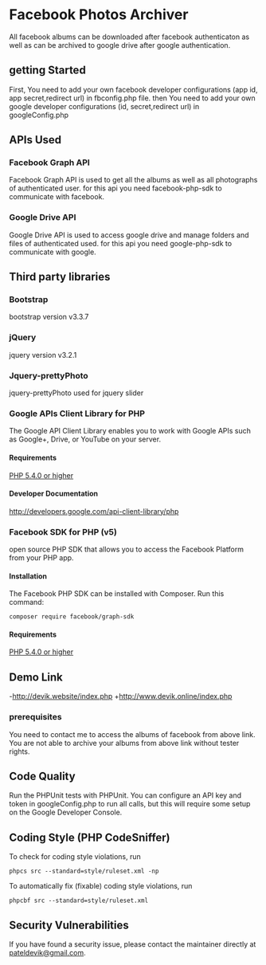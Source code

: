 # Facebook Photos Archiver
 
 All facebook albums can be downloaded after facebook authenticaton as well as can be archived to google drive after google authentication.
 
 
 ## getting Started
 
 First, You need to add your own facebook developer configurations (app id, app secret,redirect url) in fbconfig.php file. then You need to add your own google developer configurations (id, secret,redirect url) in googleConfig.php
 
 ## APIs Used
 
 ### Facebook Graph API
 
 Facebook Graph API is used to get all the albums as well as all photographs of authenticated user. for this api you need facebook-php-sdk to communicate with facebook.
 
 ### Google Drive API
 
 Google Drive API is used to access google drive and manage folders and files of authenticated used. for this api you need google-php-sdk to communicate with google.
 
 ## Third party libraries
 
 ### Bootstrap
 
 bootstrap version v3.3.7
 
 ### jQuery
 
 jquery version v3.2.1
 
 ###  Jquery-prettyPhoto
 
 jquery-prettyPhoto used for jquery slider
 
 ### Google APIs Client Library for PHP
 
 The Google API Client Library enables you to work with Google APIs such as Google+, Drive, or YouTube on your server.
 
 #### Requirements
 
 [PHP 5.4.0 or higher](http://www.php.net/)
 
 #### Developer Documentation
 
 http://developers.google.com/api-client-library/php
 
 ### Facebook SDK for PHP (v5)
 
 open source PHP SDK that allows you to access the Facebook Platform from your PHP app.
 
 #### Installation
 
 The Facebook PHP SDK can be installed with Composer. Run this command:
 
 ```
 composer require facebook/graph-sdk
 ```
 
 #### Requirements
 
 [PHP 5.4.0 or higher](http://www.php.net/)
  
  ## Demo Link
  
 -http://devik.website/index.php
 +http://www.devik.online/index.php
  
  ### prerequisites
  
 You need to contact me to access the albums of facebook from above link. You are not able to archive your albums from above link without tester rights.
 
 ## Code Quality 
 
 Run the PHPUnit tests with PHPUnit. You can configure an API key and token in googleConfig.php to run all calls, but this will require some setup on the Google Developer Console.
 
 ## Coding Style (PHP CodeSniffer)
 
 To check for coding style violations, run
 
 ```
 phpcs src --standard=style/ruleset.xml -np
 ```
 
 To automatically fix (fixable) coding style violations, run
 
 ```
 phpcbf src --standard=style/ruleset.xml
 ```
 
 ## Security Vulnerabilities
 
 If you have found a security issue, please contact the maintainer directly at pateldevik@gmail.com.
 
